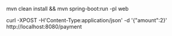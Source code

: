 mvn clean install && mvn spring-boot:run -pl web

curl -XPOST -H'Content-Type:application/json' -d '{"amount":2}' http://localhost:8080/payment

